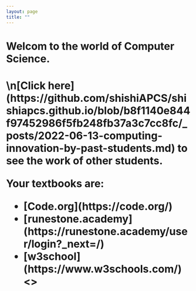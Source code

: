```yaml
---
layout: page
title: ""
---
```


<h1>Welcom to the world of Computer Science. <h1>
\n[Click here](https://github.com/shishiAPCS/shishiapcs.github.io/blob/b8f1140e844f97452986f5fb248fb37a3c7cc8fc/_posts/2022-06-13-computing-innovation-by-past-students.md) to see the work of other students. 
<p>Your textbooks are:<p> 
  <ul>
  <li>[Code.org](https://code.org/)</li>
  <li>[runestone.academy](https://runestone.academy/user/login?_next=/)</li>
  <li>[w3school](https://www.w3schools.com/)<></li>
</ul>
